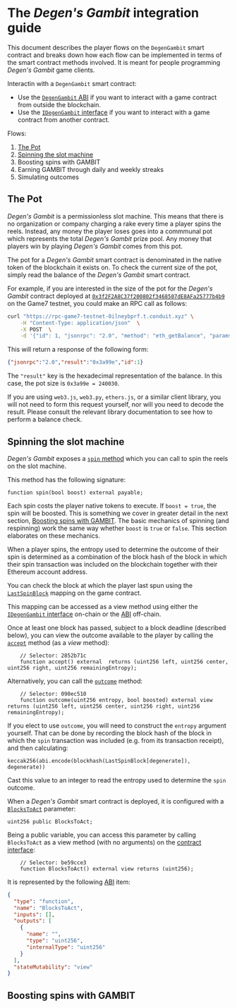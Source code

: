 # The *Degen's Gambit* integration guide

This document describes the player flows on the `DegenGambit` smart contract and breaks down how each
flow can be implemented in terms of the smart contract methods involved. It is meant for people
programming *Degen's Gambit* game clients.

Interactin with a `DegenGambit` smart contract:
- Use the [`DegenGambit` ABI](./abis/DegenGambit.abi.json) if you want to interact with a game contract from outside the blockchain.
- Use the [`IDegenGambit` interface](./interfaces/IDegenGambit.sol) if you want to interact with a game contract from another contract.

Flows:
1. [The Pot](#the-pot)
1. [Spinning the slot machine](#spinning-the-slot-machine)
1. Boosting spins with GAMBIT
1. Earning GAMBIT through daily and weekly streaks
1. Simulating outcomes

## The Pot

*Degen's Gambit* is a permissionless slot machine. This means that there is no organization or company charging a rake every time a player spins
the reels. Instead, any money the player loses goes into a commmunal pot which represents the total *Degen's Gambit* prize pool. Any money that players win
by playing *Degen's Gambit* comes from this pot.

The pot for a *Degen's Gambit* smart contract is denominated in the native token of the blockchain it exists on. To check the current size of the pot, simply
read the balance of the *Degen's Gambit* smart contract.

For example, if you are interested in the size of the pot for the *Degen's Gambit* contract deployed at
[`0x3f2F2A8C37f200802f3468507dE8AFa25777b4b9`](https://explorer-game7-testnet-0ilneybprf.t.conduit.xyz/address/0x3f2F2A8C37f200802f3468507dE8AFa25777b4b9?tab=contract)
on the Game7 testnet, you could make an RPC call as follows:

```bash
curl "https://rpc-game7-testnet-0ilneybprf.t.conduit.xyz" \
    -H "Content-Type: application/json"  \
    -X POST  \
    -d '{"id": 1, "jsonrpc": "2.0", "method": "eth_getBalance", "params": ["0x3f2F2A8C37f200802f3468507dE8AFa25777b4b9", "latest"]}'
```

This will return a response of the following form:

```json
{"jsonrpc":"2.0","result":"0x3a99e","id":1}
```

The `"result"` key is the hexadecimal representation of the balance. In this case, the pot size is `0x3a99e = 240030`.

If you are using `web3.js`, `web3.py`, `ethers.js`, or a similar client library, you will not need to form this request yourself, nor will you need to
decode the result. Please consult the relevant library documentation to see how to perform a balance check.


## Spinning the slot machine

*Degen's Gambit* exposes a [`spin` method](./docgen/src/src/DegenGambit.sol/contract.DegenGambit.md#spin) which you can call to spin the reels on the slot machine.

This method has the following signature:

```solidity
function spin(bool boost) external payable;
```

Each spin costs the player native tokens to execute. If `boost = true`, the spin will be boosted. This is something we cover in greater detail in the next section,
[Boosting spins with GAMBIT](#boosting-spins-with-gambit). The basic mechanics of spinning (and respinning) work the same way whether `boost` is `true` or `false`.
This section elaborates on these mechanics.

When a player spins, the entropy used to determine the outcome of their spin is determined as a combination of the block hash of the block in which their spin
transaction was included on the blockchain together with their Ethereum account address.

You can check the block at which the player last spun using the [`LastSpinBlock`](docgen/src/src/DegenGambit.sol/contract.DegenGambit.md#lastspinblock) mapping
on the game contract.

This mapping can be accessed as a view method using either the [`IDegenGambit` interface](./interfaces/IDegenGambit.sol) on-chain or the [ABI](./abis/DegenGambit.abi.json) off-chain.

Once at least one block has passed, subject to a block deadline (described below), you can view the outcome available to the player by calling the
[`accept`](./docgen/src/src/DegenGambit.sol/contract.DegenGambit.md#accept) method (as a *view* method):

```solidity
	// Selector: 2852b71c
	function accept() external  returns (uint256 left, uint256 center, uint256 right, uint256 remainingEntropy);
```

Alternatively, you can call the [`outcome`](./docgen/src/src/DegenGambit.sol/contract.DegenGambit.md#outcome) method:

```solidity
	// Selector: 090ec510
	function outcome(uint256 entropy, bool boosted) external view returns (uint256 left, uint256 center, uint256 right, uint256 remainingEntropy);
```

If you elect to use `outcome`, you will need to construct the `entropy` argument yourself. That can be done by recording the block hash of the block in which the `spin` transaction was included (e.g. from its transaction receipt), and then calculating:

```solidity
keccak256(abi.encode(blockhash(LastSpinBlock[degenerate]), degenerate))
```

Cast this value to an integer to read the entropy used to determine the `spin` outcome.

When a *Degen's Gambit* smart contract is deployed, it is configured with a
[`BlocksToAct`](./docgen/src/src/DegenGambit.sol/contract.DegenGambit.md#blockstoact) parameter:

```solidity
uint256 public BlocksToAct;
```

Being a public variable, you can access this parameter by calling `BlocksToAct` as a view method (with no arguments) on the
[contract interface](./interfaces/IDegenGambit.sol):

```solidity
	// Selector: be59cce3
	function BlocksToAct() external view returns (uint256);
```

It is represented by the following [ABI](./abis/DegenGambit.abi.json) item:

```json
{
  "type": "function",
  "name": "BlocksToAct",
  "inputs": [],
  "outputs": [
    {
      "name": "",
      "type": "uint256",
      "internalType": "uint256"
    }
  ],
  "stateMutability": "view"
}
```

## Boosting spins with GAMBIT